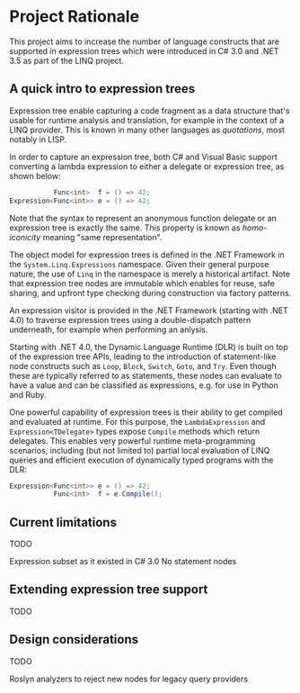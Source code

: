 # Project Rationale

This project aims to increase the number of language constructs that are supported in expression trees which were introduced in C# 3.0 and .NET 3.5 as part of the LINQ project.

## A quick intro to expression trees

Expression tree enable capturing a code fragment as a data structure that's usable for runtime analysis and translation, for example in the context of a LINQ provider. This is known in many other languages as *quotations*, most notably in LISP.

In order to capture an expression tree, both C# and Visual Basic support converting a lambda expression to either a delegate or expression tree, as shown below:

```csharp
           Func<int>  f = () => 42;
Expression<Func<int>> e = () => 42;
```

Note that the syntax to represent an anonymous function delegate or an expression tree is exactly the same. This property is known as *homo-iconicity* meaning "same representation".

The object model for expression trees is defined in the .NET Framework in the `System.Linq.Expressions` namespace. Given their general purpose nature, the use of `Linq` in the namespace is merely a historical artifact. Note that expression tree nodes are immutable which enables for reuse, safe sharing, and upfront type checking during construction via factory patterns.

An expression visitor is provided in the .NET Framework (starting with .NET 4.0) to traverse expression trees using a double-dispatch pattern underneath, for example when performing an anlysis.

Starting with .NET 4.0, the Dynamic Language Runtime (DLR) is built on top of the expression tree APIs, leading to the introduction of statement-like node constructs such as `Loop`, `Block`, `Switch`, `Goto`, and `Try`. Even though these are typically referred to as statements, these nodes can evaluate to have a value and can be classified as expressions, e.g. for use in Python and Ruby.

One powerful capability of expression trees is their ability to get compiled and evaluated at runtime. For this purpose, the `LambdaExpression` and `Expression<TDelegate>` types expose `Compile` methods which return delegates. This enables very powerful runtime meta-programming scenarios, including (but not limited to) partial local evaluation of LINQ queries and efficient execution of dynamically typed programs with the DLR:

```csharp
Expression<Func<int>> e = () => 42;
           Func<int>  f = e.Compile();
```

## Current limitations

TODO

Expression subset as it existed in C# 3.0
No statement nodes

## Extending expression tree support

TODO

## Design considerations

TODO

Roslyn analyzers to reject new nodes for legacy query providers